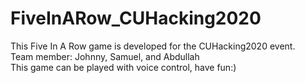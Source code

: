 # FiveInARow_CUHacking2020
This Five In A Row game is developed for the CUHacking2020 event. <br>
Team member: Johnny, Samuel, and Abdullah <br>
This game can be played with voice control, have fun:)
